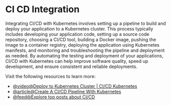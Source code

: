 # CI CD Integration

Integrating CI/CD with Kubernetes involves setting up a pipeline to build and deploy your application to a Kubernetes cluster. This process typically includes developing your application code, setting up a source code repository, choosing a CI/CD tool, building a Docker image, pushing the image to a container registry, deploying the application using Kubernetes manifests, and monitoring and troubleshooting the pipeline and deployment as needed. By automating the testing and deployment of your applications, CI/CD with Kubernetes can help improve software quality, speed up development, and ensure consistent and reliable deployments.

Visit the following resources to learn more:

- [@video@Deploy to Kubernetes Cluster | CI/CD Kubernetes](https://www.youtube.com/watch?v=naUhXrV_rRA)
- [@article@Create A CI/CD Pipeline With Kubernetes](https://discuss.kubernetes.io/t/create-a-ci-cd-pipeline-with-kubernetes-and-jenkins/11043)
- [@feed@Explore top posts about CI/CD](https://app.daily.dev/tags/cicd?ref=roadmapsh)
